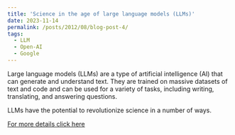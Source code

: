 ```yaml
---
title: 'Science in the age of large language models (LLMs)'
date: 2023-11-14
permalink: /posts/2012/08/blog-post-4/
tags:
  - LLM
  - Open-AI
  - Google
---
```


Large language models (LLMs) are a type of artificial intelligence (AI) that can generate and understand text. They are trained on massive datasets of text and code and can be used for a variety of tasks, including writing, translating, and answering questions.

LLMs have the potential to revolutionize science in a number of ways.

[For more details click here](https://medium.com/@faizanansari541/science-in-the-age-of-large-language-models-e805043ad99e)

<!---
Headings are cool
======

You can have many headings
======

Aren't headings cool?
------
--->
